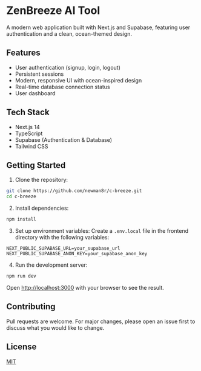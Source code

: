 # ZenBreeze AI Tool

A modern web application built with Next.js and Supabase, featuring user authentication and a clean, ocean-themed design.

## Features

- User authentication (signup, login, logout)
- Persistent sessions
- Modern, responsive UI with ocean-inspired design
- Real-time database connection status
- User dashboard

## Tech Stack

- Next.js 14
- TypeScript
- Supabase (Authentication & Database)
- Tailwind CSS

## Getting Started

1. Clone the repository:
```bash
git clone https://github.com/newman8r/c-breeze.git
cd c-breeze
```

2. Install dependencies:
```bash
npm install
```

3. Set up environment variables:
Create a `.env.local` file in the frontend directory with the following variables:
```
NEXT_PUBLIC_SUPABASE_URL=your_supabase_url
NEXT_PUBLIC_SUPABASE_ANON_KEY=your_supabase_anon_key
```

4. Run the development server:
```bash
npm run dev
```

Open [http://localhost:3000](http://localhost:3000) with your browser to see the result.

## Contributing

Pull requests are welcome. For major changes, please open an issue first to discuss what you would like to change.

## License

[MIT](https://choosealicense.com/licenses/mit/)
